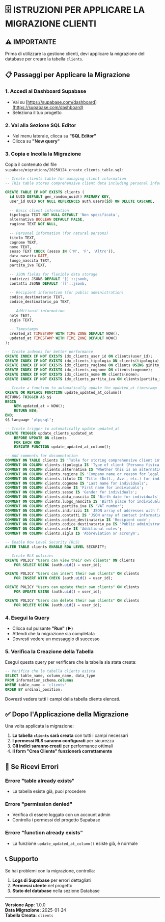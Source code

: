 # 🗄️ ISTRUZIONI PER APPLICARE LA MIGRAZIONE CLIENTI

## ⚠️ IMPORTANTE
Prima di utilizzare la gestione clienti, devi applicare la migrazione del database per creare la tabella `clients`.

## 📋 Passaggi per Applicare la Migrazione

### 1. Accedi al Dashboard Supabase
- Vai su [https://supabase.com/dashboard](https://supabase.com/dashboard)
- Seleziona il tuo progetto

### 2. Vai alla Sezione SQL Editor
- Nel menu laterale, clicca su **"SQL Editor"**
- Clicca su **"New query"**

### 3. Copia e Incolla la Migrazione
Copia il contenuto del file `supabase/migrations/20250124_create_clients_table.sql`:

```sql
-- Create clients table for managing client information
-- This table stores comprehensive client data including personal information, addresses, and contacts

CREATE TABLE IF NOT EXISTS clients (
  id UUID DEFAULT gen_random_uuid() PRIMARY KEY,
  user_id UUID NOT NULL REFERENCES auth.users(id) ON DELETE CASCADE,
  
  -- Basic client information
  tipologia TEXT NOT NULL DEFAULT 'Non specificata',
  alternativa BOOLEAN DEFAULT FALSE,
  ragione TEXT NOT NULL,
  
  -- Personal information (for natural persons)
  titolo TEXT,
  cognome TEXT,
  nome TEXT,
  sesso TEXT CHECK (sesso IN ('M', 'F', 'Altro')),
  data_nascita DATE,
  luogo_nascita TEXT,
  partita_iva TEXT,
  
  -- JSON fields for flexible data storage
  indirizzi JSONB DEFAULT '[]'::jsonb,
  contatti JSONB DEFAULT '[]'::jsonb,
  
  -- Recipient information (for public administration)
  codice_destinatario TEXT,
  codice_destinatario_pa TEXT,
  
  -- Additional information
  note TEXT,
  sigla TEXT,
  
  -- Timestamps
  created_at TIMESTAMP WITH TIME ZONE DEFAULT NOW(),
  updated_at TIMESTAMP WITH TIME ZONE DEFAULT NOW()
);

-- Create indexes for better performance
CREATE INDEX IF NOT EXISTS idx_clients_user_id ON clients(user_id);
CREATE INDEX IF NOT EXISTS idx_clients_tipologia ON clients(tipologia);
CREATE INDEX IF NOT EXISTS idx_clients_ragione ON clients USING gin(to_tsvector('italian', ragione));
CREATE INDEX IF NOT EXISTS idx_clients_cognome ON clients(cognome);
CREATE INDEX IF NOT EXISTS idx_clients_nome ON clients(nome);
CREATE INDEX IF NOT EXISTS idx_clients_partita_iva ON clients(partita_iva);

-- Create a function to automatically update the updated_at timestamp
CREATE OR REPLACE FUNCTION update_updated_at_column()
RETURNS TRIGGER AS $$
BEGIN
    NEW.updated_at = NOW();
    RETURN NEW;
END;
$$ language 'plpgsql';

-- Create trigger to automatically update updated_at
CREATE TRIGGER update_clients_updated_at 
    BEFORE UPDATE ON clients 
    FOR EACH ROW 
    EXECUTE FUNCTION update_updated_at_column();

-- Add comments for documentation
COMMENT ON TABLE clients IS 'Table for storing comprehensive client information';
COMMENT ON COLUMN clients.tipologia IS 'Type of client (Persona fisica, Società, etc.)';
COMMENT ON COLUMN clients.alternativa IS 'Whether this is an alternative client record';
COMMENT ON COLUMN clients.ragione IS 'Company name or reason for legal entities, or full name for individuals';
COMMENT ON COLUMN clients.titolo IS 'Title (Dott., Avv., etc.) for individuals';
COMMENT ON COLUMN clients.cognome IS 'Last name for individuals';
COMMENT ON COLUMN clients.nome IS 'First name for individuals';
COMMENT ON COLUMN clients.sesso IS 'Gender for individuals';
COMMENT ON COLUMN clients.data_nascita IS 'Birth date for individuals';
COMMENT ON COLUMN clients.luogo_nascita IS 'Birth place for individuals';
COMMENT ON COLUMN clients.partita_iva IS 'VAT number';
COMMENT ON COLUMN clients.indirizzi IS 'JSON array of addresses with field names';
COMMENT ON COLUMN clients.contatti IS 'JSON array of contact information';
COMMENT ON COLUMN clients.codice_destinatario IS 'Recipient code';
COMMENT ON COLUMN clients.codice_destinatario_pa IS 'Public administration recipient code';
COMMENT ON COLUMN clients.note IS 'Additional notes';
COMMENT ON COLUMN clients.sigla IS 'Abbreviation or acronym';

-- Enable Row Level Security (RLS)
ALTER TABLE clients ENABLE ROW LEVEL SECURITY;

-- Create RLS policies
CREATE POLICY "Users can view their own clients" ON clients
    FOR SELECT USING (auth.uid() = user_id);

CREATE POLICY "Users can insert their own clients" ON clients
    FOR INSERT WITH CHECK (auth.uid() = user_id);

CREATE POLICY "Users can update their own clients" ON clients
    FOR UPDATE USING (auth.uid() = user_id);

CREATE POLICY "Users can delete their own clients" ON clients
    FOR DELETE USING (auth.uid() = user_id);
```

### 4. Esegui la Query
- Clicca sul pulsante **"Run"** (▶️)
- Attendi che la migrazione sia completata
- Dovresti vedere un messaggio di successo

### 5. Verifica la Creazione della Tabella
Esegui questa query per verificare che la tabella sia stata creata:

```sql
-- Verifica che la tabella clients esista
SELECT table_name, column_name, data_type 
FROM information_schema.columns 
WHERE table_name = 'clients' 
ORDER BY ordinal_position;
```

Dovresti vedere tutti i campi della tabella clients elencati.

## ✅ Dopo l'Applicazione della Migrazione

Una volta applicata la migrazione:

1. **La tabella `clients` sarà creata** con tutti i campi necessari
2. **I permessi RLS saranno configurati** per sicurezza
3. **Gli indici saranno creati** per performance ottimali
4. **Il form "Crea Cliente" funzionerà correttamente**

## 🚨 Se Ricevi Errori

### Errore "table already exists"
- La tabella esiste già, puoi procedere

### Errore "permission denied"
- Verifica di essere loggato con un account admin
- Controlla i permessi del progetto Supabase

### Errore "function already exists"
- La funzione `update_updated_at_column()` esiste già, è normale

## 📞 Supporto

Se hai problemi con la migrazione, controlla:
1. **Logs di Supabase** per errori dettagliati
2. **Permessi utente** nel progetto
3. **Stato del database** nella sezione Database

---

**Versione App:** 1.0.0  
**Data Migrazione:** 2025-01-24  
**Tabella Creata:** `clients`
